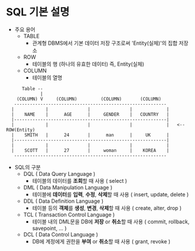 # SQL 기본 설명
  - 주요 용어
    - TABLE
      - 관계형 DBMS에서 기본 데이터 저장 구조로써 'Entity(실체)'의 집합 저장소
    - ROW
      - 테이블의 행 (하나의 유효한 데이터) 즉, Entity(실체)
    - COLUMN
      - 테이블의 열명
```
      Table --
             |
    (COLUMN) V     (COLUMN)         (COLUMN)       (COLUMN)
   ----------------------------------------------------------
  |            |               |               |             |   
  |    NAME    |      AGE      |     GENDER    |   COUNTRY   | 
  |----------------------------------------------------------|
  |            |               |               |             |   <-- ROW(Entity)
  |    SMITH   |      24       |      man      |     UK      |
  |----------------------------------------------------------|
  |            |               |               |             |
  |    SCOTT   |      27       |     woman     |    KOREA    |
   ----------------------------------------------------------
```

  - SQL의 구분
    - DQL ( Data Query Language )
      - 테이블의 데이터를 **조회**할 때 사용 ( select )
    - DML ( Data Manipulation Language )
      - 테이블에 **데이터**를 **입력**, **수정**, **삭제**할 때 사용 ( insert, update, delete )
    - DDL ( Data Definition Language )
      - 테이블 등의 **객체**를 **생성**, **변경**, **삭제**할 때 사용 ( create, alter, drop )
    - TCL ( Transaction Control Language )
      - 테이블 내의 DML문을 DB에 **저장** or **취소**할 때 사용 ( commit, rollback, savepoint, ... )
    - DCL ( Data Control Language )
      - DB에 계정에게 권한을 **부여** or **취소**할 때 사용 ( grant, revoke )